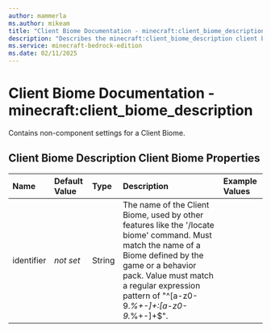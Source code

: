 ```yaml
---
author: mammerla
ms.author: mikeam
title: "Client Biome Documentation - minecraft:client_biome_description"
description: "Describes the minecraft:client_biome_description client biome"
ms.service: minecraft-bedrock-edition
ms.date: 02/11/2025 
---
```


# Client Biome Documentation - minecraft:client_biome_description

Contains non-component settings for a Client Biome.


## Client Biome Description Client Biome Properties

|Name       |Default Value |Type |Description |Example Values |
|:----------|:-------------|:----|:-----------|:------------- |
| identifier | *not set* | String | The name of the Client Biome, used by other features like the '/locate biome' command. Must match the name of a Biome defined by the game or a behavior pack. Value must match a regular expression pattern of "^[a-z0-9._%+-]+:[a-z0-9._%+-]+$". |  | 